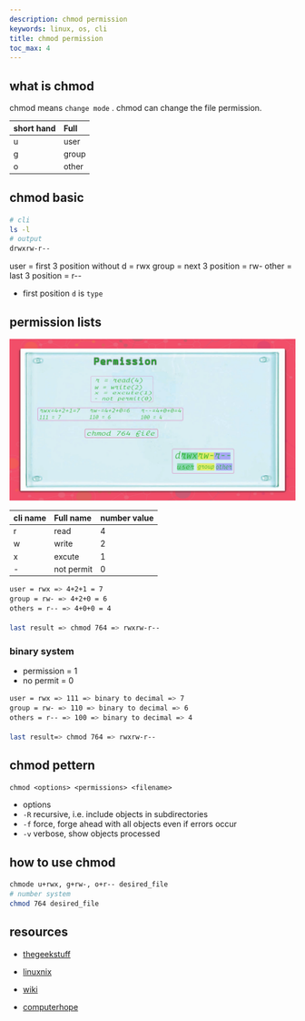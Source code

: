 ```yaml
---
description: chmod permission
keywords: linux, os, cli
title: chmod permission
toc_max: 4
---
```


## what is chmod

chmod means `change mode` . chmod can change the file permission.

| short hand     | Full     |
| :------------- | :------------- |
| u      | user    |
| g | group|
| o | other |

## chmod basic

```bash
# cli
ls -l
# output
drwxrw-r--
```

user = first 3 position without d = rwx
group = next 3 position = rw-
other = last 3 position = r--

* first position `d` is `type`

## permission lists

![img](./img/permission.png)

| cli name     | Full name     | number value |
| :------------- | :------------- | ------|
| r      | read       | 4 |
| w     | write       | 2 |
| x      | excute       | 1 |
| -      | not permit       | 0|

```bash
user = rwx => 4+2+1 = 7
group = rw- => 4+2+0 = 6
others = r-- => 4+0+0 = 4

last result => chmod 764 => rwxrw-r--
```

### binary system

* permission = 1
* no permit = 0

```bash
user = rwx => 111 => binary to decimal => 7
group = rw- => 110 => binary to decimal => 6
others = r-- => 100 => binary to decimal => 4

last result=> chmod 764 => rwxrw-r--
```

## chmod pettern

`chmod <options> <permissions> <filename>`

* options
 * `-R` recursive, i.e. include objects in subdirectories
 * `-f` force, forge ahead with all objects even if errors occur
 * `-v` verbose, show objects processed

## how to use chmod

```bash
chmode u+rwx, g+rw-, o+r-- desired_file
# number system
chmod 764 desired_file
```

## resources

* [thegeekstuff](https://goo.gl/9AQEYW)

* [linuxnix](https://www.linuxnix.com/chmod-command-explained-linuxunix/)
* [wiki](https://en.wikipedia.org/wiki/Chmod)
* [computerhope](https://www.computerhope.com/unix/uchmod.htm)
